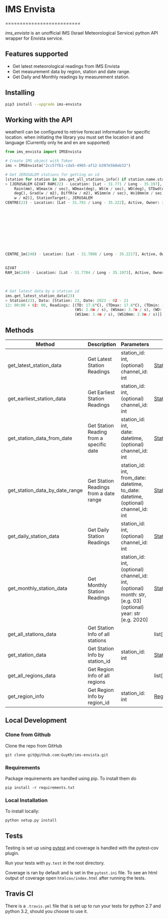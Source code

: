 # IMS Envista
==========================

*ims_envista*  is an unofficial IMS (Israel Meteorological Service) python API wrapper for Envista service.

## Features supported

* Get latest meteorological readings from IMS Envista
* Get measurement data by region, station and date range.
* Get Daily and Monthly readings by measurement station.

## Installing

```bash
pip3 install --upgrade ims-envista
```

## Working with the API

weatheril can be configured to retrive forecast information for specific location. when initiating the library you must set the location id and language (Currently only he and en are supported)

```python
from ims_envista import IMSEnvista

# Create IMS object with Token
ims = IMSEnvista("2cc57fb1-cda5-4965-af12-b397e5b8eb32")

# Get JERUSALEM stations for getting an id
[station for station in ims.get_all_stations_info() if station.name.startswith("JERUSALEM")]
> [JERUSALEM GIVAT RAM(22) - Location: [Lat - 31.771 / Long - 35.197], Active, Owner: ims, RegionId: 7, Monitors: [
    Rain(mm), WSmax(m / sec), WDmax(deg), WS(m / sec), WD(deg), STDwd(deg), TD(degC), RH( %), TDmax(degC), TDmin(
    degC), Grad(w / m2), DiffR(w / m2), WS1mm(m / sec), Ws10mm(m / sec), Time(hhmm), NIP(
    w / m2)], StationTarget:, JERUSALEM
CENTRE(23) - Location: [Lat - 31.781 / Long - 35.222], Active, Owner: ims, RegionId: 7, Monitors: [Rain(mm),
                                                                                                   WSmax(m / sec),
                                                                                                   WDmax(deg),
                                                                                                   WS(m / sec), WD(deg),
                                                                                                   STDwd(deg), TD(degC),
                                                                                                   TDmax(degC),
                                                                                                   TDmin(degC),
                                                                                                   WS1mm(m / sec),
                                                                                                   Ws10mm(m / sec),
                                                                                                   Time(hhmm), BP(mb),
                                                                                                   RH( %)], StationTarget:, JERUSALEM
CENTRE_1m(248) - Location: [Lat - 31.7806 / Long - 35.2217], Active, Owner: ims, RegionId: 7, Monitors: [Rain_1_min(mm),
                                                                                                         Rain_Corr(
                                                                                                             mm)], StationTarget:, JERUSALEM
GIVAT
RAM_1m(249) - Location: [Lat - 31.7704 / Long - 35.1973], Active, Owner: ims, RegionId: 7, Monitors: [Rain_1_min(mm),
                                                                                                      Rain_Corr(
                                                                                                          mm)], StationTarget:]

# Get latest data by a station id
ims.get_latest_station_data(23)
> Station(23), Data: [Station: 23, Date: 2023 - 02 - 21
12: 00:00 + 02: 00, Readings: [(TD: 17.6°C), (TDmax: 17.8°C), (TDmin: 17.5°C), (RH: 58.0 %), (Rain: 0.0mm),
                               (WS: 2.8m / s), (WSmax: 3.7m / s), (WD: 285.0deg), (WDmax: 289.0deg), (STDwd: 10.5deg),
                               (WS1mm: 3.4m / s), (WS10mm: 2.9m / s)]]
```

## Methods

| Method  | Description  | Parameters  | Returns  |
|--- |--- |--- |--- |
| get_latest_station_data  | Get Latest Station Readings  | station_id: int, <br>(optional) channel_id: int  | [StationMeteorologicalReadings](./ims_envista/meteo_data.py)  |
| get_earliest_station_data  | Get Earliest Station Readings  | station_id: int, <br>(optional) channel_id: int  | [StationMeteorologicalReadings](./ims_envista/meteo_data.py)  |
| get_station_data_from_date  | Get Station Reading from a specific date  | station_id: int, <br>date: datetime, <br>(optional) channel_id: int  | [StationMeteorologicalReadings](./ims_envista/meteo_data.py)  |
| get_station_data_by_date_range  | Get Station Readings from a date range  | station_id: int, <br>from_date: datetime, <br>to_date: datetime, <br>(optional) channel_id: int  | [StationMeteorologicalReadings](./ims_envista/meteo_data.py)  |
| get_daily_station_data  | Get Daily Station Readings  | station_id: int, <br>(optional) channel_id: int  | [StationMeteorologicalReadings](./ims_envista/meteo_data.py)  |
| get_monthly_station_data  | Get Monthly Station Readings  | station_id: int, <br>(optional) channel_id: int, <br>(optional) month: str, [e.g. 03]<br>(optional) year: str [e.g. 2020]  | [StationMeteorologicalReadings](./ims_envista/meteo_data.py)  |
| get_all_stations_data  | Get Station Info of all stations  |   | list[[Station](./ims_envista/station_data.py)]  |
| get_station_data  | Get Station Info by station_id  | station_id: int  | [Station](./ims_envista/station_data.py)  |
| get_all_regions_data  | Get Region Info of all regions  |   | list[[Region](./ims_envista/station_data.py)]  |
| get_region_info  | Get Region Info by region_id  | station_id: int  | [Region](./ims_envista/station_data.py)  |

## Local Development

### Clone from Github

Clone the repo from GitHub

```
git clone git@github.com:GuyKh/ims-envista.git
```

### Requirements

Package requirements are handled using pip. To install them do

```
pip install -r requirements.txt
```

### Local Installation

To install locally:

```
python setup.py install
```

## Tests

Testing is set up using [pytest](http://pytest.org) and coverage is handled
with the pytest-cov plugin.

Run your tests with ```py.test``` in the root directory.

Coverage is ran by default and is set in the ```pytest.ini``` file.
To see an html output of coverage open ```htmlcov/index.html``` after running the tests.

## Travis CI

There is a ```.travis.yml``` file that is set up to run your tests for python 2.7
and python 3.2, should you choose to use it.
